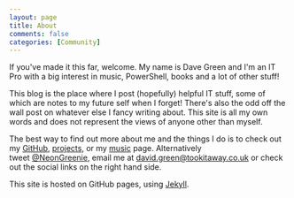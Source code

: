 ```yaml
---
layout: page
title: About
comments: false
categories: [Community]
---
```


If you've made it this far, welcome. My name is Dave Green and I'm an IT Pro with a big interest in music, PowerShell, books and a lot of other stuff!

This blog is the place where I post (hopefully) helpful IT stuff, some of which are notes to my future self when I forget! There's also the odd off the wall post on whatever else I fancy writing about. This site is all my own words and does not represent the views of anyone other than myself.

The best way to find out more about me and the things I do is to check out my [GitHub](https://github.com/davegreen), [projects](http://tookitaway.co.uk/projects.html), or my [music](http://tookitaway.co.uk/music.html) page. Alternatively tweet [@NeonGreenie](https://twitter.com/neongreenie), email me at david.green@tookitaway.co.uk or check out the social links on the right hand side.

This site is hosted on GitHub pages, using [Jekyll](https://github.com/jekyll).
